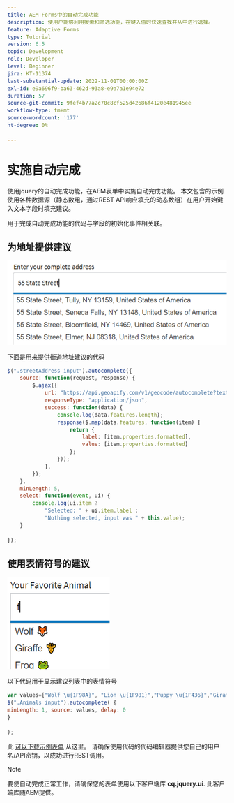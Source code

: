 ```yaml
---
title: AEM Forms中的自动完成功能
description: 使用户能够利用搜索和筛选功能，在键入值时快速查找并从中进行选择。
feature: Adaptive Forms
type: Tutorial
version: 6.5
topic: Development
role: Developer
level: Beginner
jira: KT-11374
last-substantial-update: 2022-11-01T00:00:00Z
exl-id: e9a696f9-ba63-462d-93a8-e9a7a1e94e72
duration: 57
source-git-commit: 9fef4b77a2c70c8cf525d42686f4120e481945ee
workflow-type: tm+mt
source-wordcount: '177'
ht-degree: 0%

---
```


# 实施自动完成

使用jquery的自动完成功能，在AEM表单中实施自动完成功能。
本文包含的示例使用各种数据源（静态数组，通过REST API响应填充的动态数组）在用户开始键入文本字段时填充建议。

用于完成自动完成功能的代码与字段的初始化事件相关联。

## 为地址提供建议

![country-suggestions](assets/auto-complete2.png)



下面是用来提供街道地址建议的代码

```javascript
$(".streetAddress input").autocomplete({
    source: function(request, response) {
        $.ajax({
            url: "https://api.geoapify.com/v1/geocode/autocomplete?text=" + request.term + "&apiKey=Your API Key", //please get your own API key with geoapify.com
            responseType: "application/json",
            success: function(data) {
                console.log(data.features.length);
                response($.map(data.features, function(item) {
                    return {
                        label: [item.properties.formatted],
                        value: [item.properties.formatted]
                    };
                }));
            },
        });
    },
    minLength: 5,
    select: function(event, ui) {
        console.log(ui.item ?
            "Selected: " + ui.item.label :
            "Nothing selected, input was " + this.value);
    }

});
```





## 使用表情符号的建议

![country-suggestions](assets/auto-complete3.png)

以下代码用于显示建议列表中的表情符号

```javascript
var values=["Wolf \u{1F98A}", "Lion \u{1F981}","Puppy \u{1F436}","Giraffe \u{1F992}","Frog \u{1F438}"];
$(".Animals input").autocomplete( {
minLength: 1, source: values, delay: 0
}

);
```

此 [可以下载示例表单](assets/auto-complete-form.zip) 从这里。 请确保使用代码的代码编辑器提供您自己的用户名/API密钥，以成功进行REST调用。

>[!NOTE]
>
> 要使自动完成正常工作，请确保您的表单使用以下客户端库 **cq.jquery.ui**. 此客户端库随AEM提供。
